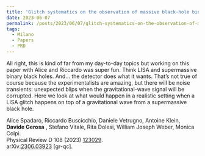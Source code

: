 ```yaml
---
title: 'Glitch systematics on the observation of massive black-hole binaries with LISA'
date: 2023-06-07
permalink: /posts/2023/06/07/glitch-systematics-on-the-observation-of-massive-black-hole-binaries-with-lisa
tags:
  - Milano
  - Papers
  - PRD
---
```


All right, this is kind of far from my day-to-day topics but working on this paper with Alice and Riccardo was super fun. Think LISA and supermassive binary black holes. And… the detector does what it wants. That’s not true of course because the experimentalists are amazing, but there will be noise transients: unexpected blips when the gravitational-wave signal will be corrupted. Here we look at what would happen in a realistic setting when a LISA glitch happens on top of a gravitational wave from a supermassive black hole. 

Alice Spadaro, Riccardo Buscicchio, Daniele Vetrugno, Antoine Klein, **Davide Gerosa** , Stefano Vitale, Rita Dolesi, William Joseph Weber, Monica Colpi.  
Physical Review D 108 (2023) [123029](<https://journals.aps.org/prd/abstract/10.1103/PhysRevD.108.123029>).  
arXiv:[](<https://arxiv.org/abs/2204.00026>)[](<https://arxiv.org/abs/2204.03423>)[2306.03923](<https://arxiv.org/abs/2306.03923>) [gr-qc].

